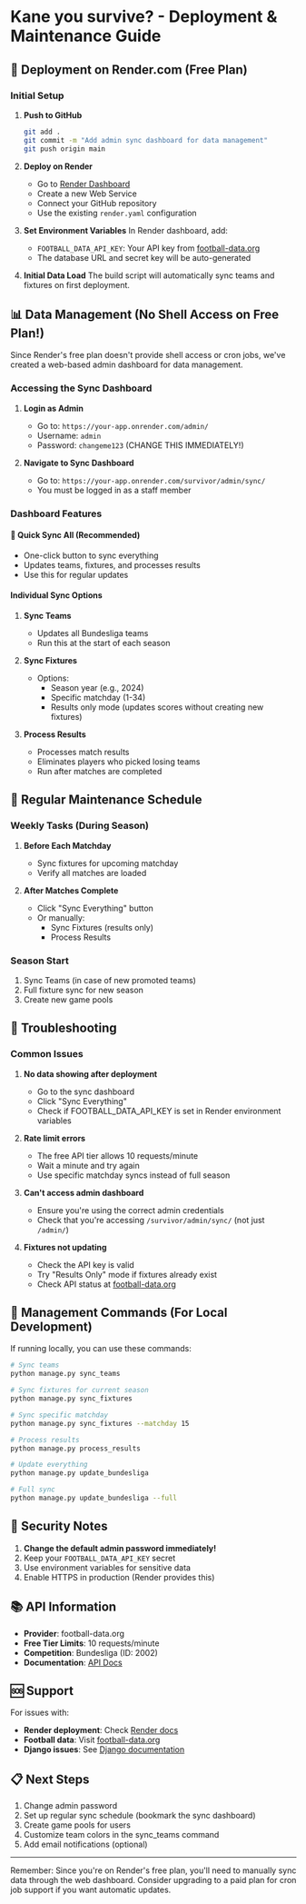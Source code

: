 # Kane you survive? - Deployment & Maintenance Guide

## 🚀 Deployment on Render.com (Free Plan)

### Initial Setup

1. **Push to GitHub**
   ```bash
   git add .
   git commit -m "Add admin sync dashboard for data management"
   git push origin main
   ```

2. **Deploy on Render**
   - Go to [Render Dashboard](https://dashboard.render.com/)
   - Create a new Web Service
   - Connect your GitHub repository
   - Use the existing `render.yaml` configuration

3. **Set Environment Variables**
   In Render dashboard, add:
   - `FOOTBALL_DATA_API_KEY`: Your API key from [football-data.org](https://www.football-data.org/)
   - The database URL and secret key will be auto-generated

4. **Initial Data Load**
   The build script will automatically sync teams and fixtures on first deployment.

## 📊 Data Management (No Shell Access on Free Plan!)

Since Render's free plan doesn't provide shell access or cron jobs, we've created a web-based admin dashboard for data management.

### Accessing the Sync Dashboard

1. **Login as Admin**
   - Go to: `https://your-app.onrender.com/admin/`
   - Username: `admin`
   - Password: `changeme123` (CHANGE THIS IMMEDIATELY!)

2. **Navigate to Sync Dashboard**
   - Go to: `https://your-app.onrender.com/survivor/admin/sync/`
   - You must be logged in as a staff member

### Dashboard Features

#### 🔄 Quick Sync All (Recommended)
- One-click button to sync everything
- Updates teams, fixtures, and processes results
- Use this for regular updates

#### Individual Sync Options

1. **Sync Teams**
   - Updates all Bundesliga teams
   - Run this at the start of each season

2. **Sync Fixtures**
   - Options:
     - Season year (e.g., 2024)
     - Specific matchday (1-34)
     - Results only mode (updates scores without creating new fixtures)

3. **Process Results**
   - Processes match results
   - Eliminates players who picked losing teams
   - Run after matches are completed

## 🔧 Regular Maintenance Schedule

### Weekly Tasks (During Season)
1. **Before Each Matchday**
   - Sync fixtures for upcoming matchday
   - Verify all matches are loaded

2. **After Matches Complete**
   - Click "Sync Everything" button
   - Or manually:
     - Sync Fixtures (results only)
     - Process Results

### Season Start
1. Sync Teams (in case of new promoted teams)
2. Full fixture sync for new season
3. Create new game pools

## 🐛 Troubleshooting

### Common Issues

1. **No data showing after deployment**
   - Go to the sync dashboard
   - Click "Sync Everything"
   - Check if FOOTBALL_DATA_API_KEY is set in Render environment variables

2. **Rate limit errors**
   - The free API tier allows 10 requests/minute
   - Wait a minute and try again
   - Use specific matchday syncs instead of full season

3. **Can't access admin dashboard**
   - Ensure you're using the correct admin credentials
   - Check that you're accessing `/survivor/admin/sync/` (not just `/admin/`)

4. **Fixtures not updating**
   - Check the API key is valid
   - Try "Results Only" mode if fixtures already exist
   - Check API status at [football-data.org](https://www.football-data.org/)

## 📝 Management Commands (For Local Development)

If running locally, you can use these commands:

```bash
# Sync teams
python manage.py sync_teams

# Sync fixtures for current season
python manage.py sync_fixtures

# Sync specific matchday
python manage.py sync_fixtures --matchday 15

# Process results
python manage.py process_results

# Update everything
python manage.py update_bundesliga

# Full sync
python manage.py update_bundesliga --full
```

## 🔐 Security Notes

1. **Change the default admin password immediately!**
2. Keep your `FOOTBALL_DATA_API_KEY` secret
3. Use environment variables for sensitive data
4. Enable HTTPS in production (Render provides this)

## 📚 API Information

- **Provider**: football-data.org
- **Free Tier Limits**: 10 requests/minute
- **Competition**: Bundesliga (ID: 2002)
- **Documentation**: [API Docs](https://docs.football-data.org/)

## 🆘 Support

For issues with:
- **Render deployment**: Check [Render docs](https://render.com/docs)
- **Football data**: Visit [football-data.org](https://www.football-data.org/)
- **Django issues**: See [Django documentation](https://docs.djangoproject.com/)

## 📋 Next Steps

1. Change admin password
2. Set up regular sync schedule (bookmark the sync dashboard)
3. Create game pools for users
4. Customize team colors in the sync_teams command
5. Add email notifications (optional)

---

Remember: Since you're on Render's free plan, you'll need to manually sync data through the web dashboard. Consider upgrading to a paid plan for cron job support if you want automatic updates.
